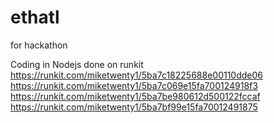 # ethatl
for hackathon

Coding in Nodejs done on runkit 
https://runkit.com/miketwenty1/5ba7c18225688e00110dde06
https://runkit.com/miketwenty1/5ba7c069e15fa700124918f3
https://runkit.com/miketwenty1/5ba7be980612d500122fccaf
https://runkit.com/miketwenty1/5ba7bf99e15fa70012491875
